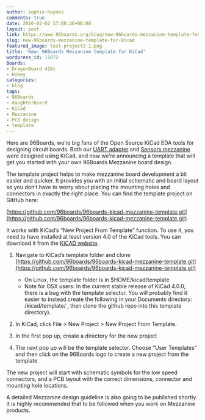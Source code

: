 ```yaml
---
author: sophie-haynes
comments: true
date: 2016-02-02 17:08:26+00:00
layout: post
link: https://www.96boards.org/blog/new-96boards-mezzanine-template-for-kicad/
slug: new-96boards-mezzanine-template-for-kicad
featured_image: test-project2-1.png
title: 'New: 96Boards Mezzanine template for KiCad'
wordpress_id: 11072
Boards:
- DragonBoard 410c
- HiKey
categories:
- blog
tags:
- 96Boards
- daughterboard
- KiCad
- Mezzanine
- PCB design
- template
---
```


Here are 96Boards, we’re big fans of the Open Source KiCad EDA tools for designing circuit boards. Both our [UART adapter](/products/mezzanine/uarts/) and [Sensors mezzanine ](/products/mezzanine/sensors-mezzanine/)were designed using KiCad, and now we’re announcing a template that will get you started with your own 96Boards Mezzanine board design.

The template project helps to make mezzanine board development a bit easier and quicker. It provides you with an initial schematic and board layout so you don’t have to worry about placing the mounting holes and connectors in exactly the right place. You can find the template project on GitHub here:

[https://github.com/96boards/96boards-kicad-mezzanine-template.git](https://github.com/96boards/96boards-kicad-mezzanine-template.git)

It works with KiCad’s “New Project From Template” function. To use it, you need to have installed at least version 4.0 of the KiCad tools. You can download it from the [KiCAD website](http://kicad-pcb.org/download/).




1. Navigate to KiCad’s template folder and clone [https://github.com/96boards/96boards-kicad-mezzanine-template.git](https://github.com/96boards/96boards-kicad-mezzanine-template.git)
    * On Linux, the template folder is in $HOME/kicad/template
    * Note for OSX users: In the current stable release of KiCad 4.0.0, there is a bug with the template selector. You will probably find it easier to instead create the following in your Documents directory: /kicad/template/ , then clone the github repo into this template directory).

2. In KiCad, click File > New Project > New Project From Template.


3. In the first pop up, create a directory for the new project


4. The next pop up will be the template selector. Choose “User Templates” and then click on the 96Boards logo to create a new project from the template


The new project will start with schematic symbols for the low speed connectors, and a PCB layout with the correct dimensions, connector and mounting hole locations.

A detailed Mezzanine design guideline is also going to be published shortly. It is highly recommended that to be followed when you work on Mezzanine products.
